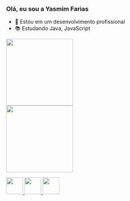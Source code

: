 ### Olá, eu sou a Yasmim Farias

- 🌱 Estou em um desenvolvimento profissional 
- 📚 Estudando Java, JavaScript

<div>
  <a href="https://beacons.ai/yasmimfarias">
  <img height="180em" src="https://github-readme-stats.vercel.app/api?username=yasmimfarias&show_icons=true&theme=dracula&include_all_commits-true&count_private=true"/> <br>
   <img height="180em" src="https://github-readme-stats.vercel.app/api/top-langs/?username=yasmimfarias&layout=compact&langs_count=16&theme=dracula"/>
</div>

<img height="45em" src="https://cdn.jsdelivr.net/gh/devicons/devicon@latest/icons/html5/html5-original.svg"/> <img height="45em" src="https://cdn.jsdelivr.net/gh/devicons/devicon@latest/icons/css3/css3-original.svg"/> <img height="45em" src="https://cdn.jsdelivr.net/gh/devicons/devicon@latest/icons/javascript/javascript-original.svg"/> 
       
                           


 





 
